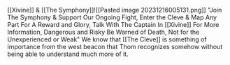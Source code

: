 [[Xivine]] & [[The Symphony]]![[Pasted image 20231216005131.png]]
"Join The Symphony & Support Our Ongoing Fight, Enter the Cleve & Map Any Part For A Reward and Glory, Talk With The Captain In [[Xivine]] For More Information, Dangerous and Risky Be Warned of Death, Not for the Unexperienced or Weak"
We know that [[The Cleve]] is something of importance from the west beacon that Thom recognizes somehow without being able to understand much more of it. 